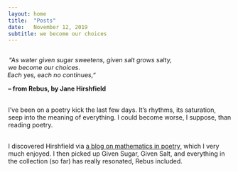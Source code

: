```yaml
---
layout: home
title:  "Posts"
date:   November 12, 2019
subtitle: we become our choices
---
```

<p style="    transform: skew(-6deg); /* Adjust angle as needed */
    display: inline-block;">
"As water given sugar sweetens, given salt grows salty,
<br>
we become our choices.
<br>
Each yes, each no continues,”
</p>
<br>
<b>
– from Rebus, by Jane Hirshfield
</b>
<br><br>

I’ve been on a poetry kick the last few days. It’s rhythms, its saturation, seep into the meaning of everything. I could become worse, I suppose, than reading poetry.

<br>
I discovered Hirshfield via <u>a blog on mathematics in poetry,</u> which I very much enjoyed. I then picked up Given Sugar, Given Salt, and everything in the collection (so far) has really resonated, Rebus included.